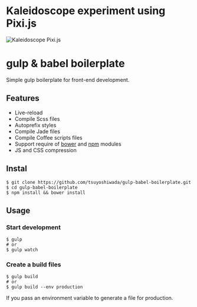 Kaleidoscope experiment using Pixi.js
========================

![Kaleidoscope Pixi.js](http://i.imgur.com/fQmcpuH.jpg "Example Result")


gulp & babel boilerplate
========================

Simple gulp boilerplate for front-end development.


## Features
* Live-reload
* Compile Scss files
* Autoprefix styles
* Compile Jade files
* Compile Coffee scripts files
* Support require of [bower](http://bower.io/) and [npm](https://www.npmjs.com/) modules
* JS and CSS compression


## Instal
```
$ git clone https://github.com/tsuyoshiwada/gulp-babel-boilerplate.git
$ cd gulp-babel-boilerplate
$ npm install && bower install
```


## Usage

### Start development
```
$ gulp
# or
$ gulp watch
```

### Create a build files
```
$ gulp build
# or
$ gulp build --env production
```

If you pass an environment variable to generate a file for production.

